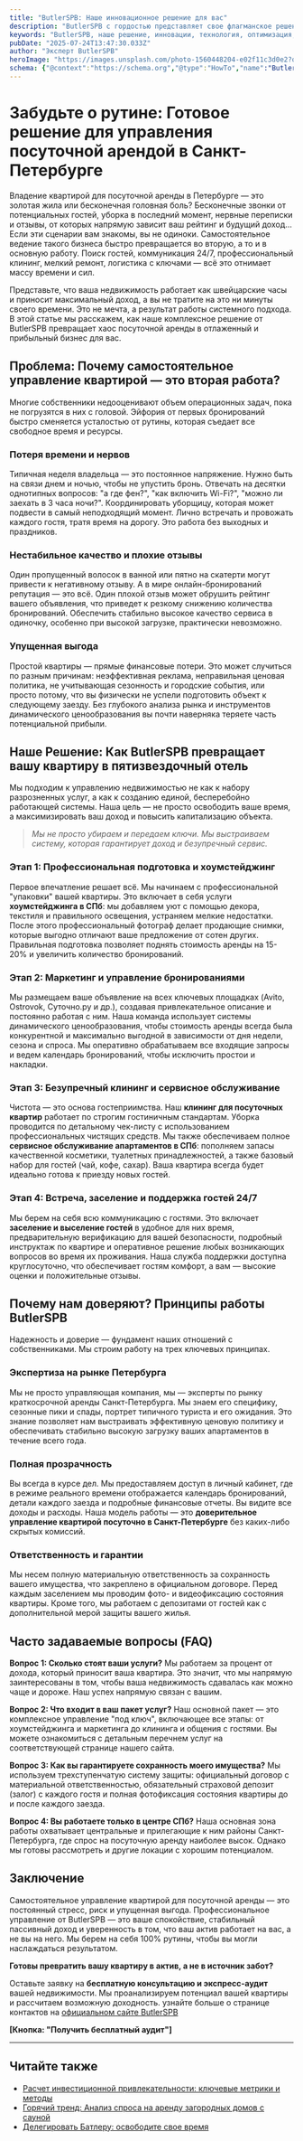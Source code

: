 ```yaml
---
title: "ButlerSPB: Наше инновационное решение для вас"
description: "ButlerSPB с гордостью представляет свое флагманское решение. Мы разработали инновационный инструмент для повышения вашей продуктивности и оптимизации задач. Узнайте больше!"
keywords: "ButlerSPB, наше решение, инновации, технология, оптимизация, эффективность, бизнес"
pubDate: "2025-07-24T13:47:30.033Z"
author: "Эксперт ButlerSPB"
heroImage: "https://images.unsplash.com/photo-1560448204-e02f11c3d0e2?q=80&w=2070&auto=format&fit=crop"
schema: {"@context":"https://schema.org","@type":"HowTo","name":"ButlerSPB: Наше инновационное решение для вас","description":"ButlerSPB с гордостью представляет свое флагманское решение. Мы разработали инновационный инструмент для повышения вашей продуктивности и оптимизации задач. Узнайте больше!","image":{"@type":"ImageObject","url":"https://images.unsplash.com/photo-1560448204-e02f11c3d0e2?q=80&w=2070&auto=format&fit=crop"},"aggregateRating":{"@type":"AggregateRating","ratingValue":"4.8","reviewCount":833,"bestRating":"5","worstRating":"1"},"publisher":{"@type":"Organization","name":"Блог ButlerSPB","logo":{"@type":"ImageObject","url":"https://butlerspb-blog.netlify.app/favicon.ico"}},"mainEntityOfPage":{"@type":"WebPage","@id":"https://butlerspb-blog.netlify.app/blog/nashe-reshenie/"}}
---
```

# Забудьте о рутине: Готовое решение для управления посуточной арендой в Санкт-Петербурге

Владение квартирой для посуточной аренды в Петербурге — это золотая жила или бесконечная головная боль? Бесконечные звонки от потенциальных гостей, уборка в последний момент, нервные переписки и отзывы, от которых напрямую зависит ваш рейтинг и будущий доход... Если эти сценарии вам знакомы, вы не одиноки. Самостоятельное ведение такого бизнеса быстро превращается во вторую, а то и в основную работу. Поиск гостей, коммуникация 24/7, профессиональный клининг, мелкий ремонт, логистика с ключами — всё это отнимает массу времени и сил.

Представьте, что ваша недвижимость работает как швейцарские часы и приносит максимальный доход, а вы не тратите на это ни минуты своего времени. Это не мечта, а результат работы системного подхода. В этой статье мы расскажем, как наше комплексное решение от ButlerSPB превращает хаос посуточной аренды в отлаженный и прибыльный бизнес для вас.

## Проблема: Почему самостоятельное управление квартирой — это вторая работа?

Многие собственники недооценивают объем операционных задач, пока не погрузятся в них с головой. Эйфория от первых бронирований быстро сменяется усталостью от рутины, которая съедает все свободное время и ресурсы.

### Потеря времени и нервов

Типичная неделя владельца — это постоянное напряжение. Нужно быть на связи днем и ночью, чтобы не упустить бронь. Отвечать на десятки однотипных вопросов: "а где фен?", "как включить Wi-Fi?", "можно ли заехать в 3 часа ночи?". Координировать уборщицу, которая может подвести в самый неподходящий момент. Лично встречать и провожать каждого гостя, тратя время на дорогу. Это работа без выходных и праздников.

### Нестабильное качество и плохие отзывы

Один пропущенный волосок в ванной или пятно на скатерти могут привести к негативному отзыву. А в мире онлайн-бронирований репутация — это всё. Один плохой отзыв может обрушить рейтинг вашего объявления, что приведет к резкому снижению количества бронирований. Обеспечить стабильно высокое качество сервиса в одиночку, особенно при высокой загрузке, практически невозможно.

### Упущенная выгода

Простой квартиры — прямые финансовые потери. Это может случиться по разным причинам: неэффективная реклама, неправильная ценовая политика, не учитывающая сезонность и городские события, или просто потому, что вы физически не успели подготовить объект к следующему заезду. Без глубокого анализа рынка и инструментов динамического ценообразования вы почти наверняка теряете часть потенциальной прибыли.

## Наше Решение: Как ButlerSPB превращает вашу квартиру в пятизвездочный отель

Мы подходим к управлению недвижимостью не как к набору разрозненных услуг, а как к созданию единой, бесперебойно работающей системы. Наша цель — не просто освободить ваше время, а максимизировать ваш доход и повысить капитализацию объекта.

> *Мы не просто убираем и передаем ключи. Мы выстраиваем систему, которая гарантирует доход и безупречный сервис.*

### Этап 1: Профессиональная подготовка и хоумстейджинг

Первое впечатление решает всё. Мы начинаем с профессиональной "упаковки" вашей квартиры. Это включает в себя услуги **хоумстейджинга в СПб**: мы добавляем уют с помощью декора, текстиля и правильного освещения, устраняем мелкие недостатки. После этого профессиональный фотограф делает продающие снимки, которые выгодно отличают ваше предложение от сотен других. Правильная подготовка позволяет поднять стоимость аренды на 15-20% и увеличить количество бронирований.

### Этап 2: Маркетинг и управление бронированиями

Мы размещаем ваше объявление на всех ключевых площадках (Avito, Ostrovok, Суточно.ру и др.), создавая привлекательное описание и постоянно работая с ним. Наша команда использует системы динамического ценообразования, чтобы стоимость аренды всегда была конкурентной и максимально выгодной в зависимости от дня недели, сезона и спроса. Мы оперативно обрабатываем все входящие запросы и ведем календарь бронирований, чтобы исключить простои и накладки.

### Этап 3: Безупречный клининг и сервисное обслуживание

Чистота — это основа гостеприимства. Наш **клининг для посуточных квартир** работает по строгим гостиничным стандартам. Уборка проводится по детальному чек-листу с использованием профессиональных чистящих средств. Мы также обеспечиваем полное **сервисное обслуживание апартаментов в СПб**: пополняем запасы качественной косметики, туалетных принадлежностей, а также базовый набор для гостей (чай, кофе, сахар). Ваша квартира всегда будет идеально готова к приезду новых гостей.

### Этап 4: Встреча, заселение и поддержка гостей 24/7

Мы берем на себя всю коммуникацию с гостями. Это включает **заселение и выселение гостей** в удобное для них время, предварительную верификацию для вашей безопасности, подробный инструктаж по квартире и оперативное решение любых возникающих вопросов во время их проживания. Наша служба поддержки доступна круглосуточно, что обеспечивает гостям комфорт, а вам — высокие оценки и положительные отзывы.

## Почему нам доверяют? Принципы работы ButlerSPB

Надежность и доверие — фундамент наших отношений с собственниками. Мы строим работу на трех ключевых принципах.

### Экспертиза на рынке Петербурга

Мы не просто управляющая компания, мы — эксперты по рынку краткосрочной аренды Санкт-Петербурга. Мы знаем его специфику, сезонные пики и спады, портрет типичного туриста и его ожидания. Это знание позволяет нам выстраивать эффективную ценовую политику и обеспечивать стабильно высокую загрузку ваших апартаментов в течение всего года.

### Полная прозрачность

Вы всегда в курсе дел. Мы предоставляем доступ в личный кабинет, где в режиме реального времени отображается календарь бронирований, детали каждого заезда и подробные финансовые отчеты. Вы видите все доходы и расходы. Наша модель работы — это **доверительное управление квартирой посуточно в Санкт-Петербурге** без каких-либо скрытых комиссий.

### Ответственность и гарантии

Мы несем полную материальную ответственность за сохранность вашего имущества, что закреплено в официальном договоре. Перед каждым заселением мы проводим фото- и видеофиксацию состояния квартиры. Кроме того, мы работаем с депозитами от гостей как с дополнительной мерой защиты вашего жилья.

## Часто задаваемые вопросы (FAQ)

**Вопрос 1: Сколько стоят ваши услуги?**
Мы работаем за процент от дохода, который приносит ваша квартира. Это значит, что мы напрямую заинтересованы в том, чтобы ваша недвижимость сдавалась как можно чаще и дороже. Наш успех напрямую связан с вашим.

**Вопрос 2: Что входит в ваш пакет услуг?**
Наш основной пакет — это комплексное управление "под ключ", включающее все этапы: от хоумстейджинга и маркетинга до клининга и общения с гостями. Вы можете ознакомиться с детальным перечнем услуг на соответствующей странице нашего сайта.

**Вопрос 3: Как вы гарантируете сохранность моего имущества?**
Мы используем трехступенчатую систему защиты: официальный договор с материальной ответственностью, обязательный страховой депозит (залог) с каждого гостя и полная фотофиксация состояния квартиры до и после каждого заезда.

**Вопрос 4: Вы работаете только в центре СПб?**
Наша основная зона работы охватывает центральные и прилегающие к ним районы Санкт-Петербурга, где спрос на посуточную аренду наиболее высок. Однако мы готовы рассмотреть и другие локации с хорошим потенциалом.

## Заключение

Самостоятельное управление квартирой для посуточной аренды — это постоянный стресс, риск и упущенная выгода. Профессиональное управление от ButlerSPB — это ваше спокойствие, стабильный пассивный доход и уверенность в том, что ваш актив работает на вас, а не вы на него. Мы берем на себя 100% рутины, чтобы вы могли наслаждаться результатом.

**Готовы превратить вашу квартиру в актив, а не в источник забот?**

Оставьте заявку на **бесплатную консультацию и экспресс-аудит** вашей недвижимости. Мы проанализируем потенциал вашей квартиры и рассчитаем возможную доходность. узнайте больше о странице контактов на <a href="https://butlerspb.ru/contacts" target="_blank" rel="nofollow">официальном сайте ButlerSPB</a>

**[Кнопка: "Получить бесплатный аудит"]**

---

## Читайте также

*   [Расчет инвестиционной привлекательности: ключевые метрики и методы](/blog/raschet-investicionnoy-privlekatelnosti/)
*   [Горячий тренд: Анализ спроса на аренду загородных домов с сауной](/blog/analiz-sprosa-na-arendu-domov-s-saunoy/)
*   [Делегировать Батлеру: освободите свое время](/blog/delegirovat-batleru/)

